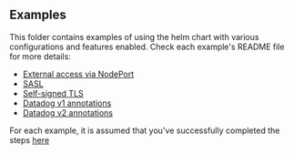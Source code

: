 ## Examples

This folder contains examples of using the helm chart with various configurations and features enabled. Check each example's README file for more details:

- [External access via NodePort](./with-external-via-nodeport/README.md)
- [SASL](./with-sasl/README.md)
- [Self-signed TLS](./with-selfsigned-tls/README.md)
- [Datadog v1 annotations](./datadog-annotations/README.md#v1)
- [Datadog v2 annotations](./datadog-annotations/README.md#v2)

For each example, it is assumed that you've successfully completed the steps [here](../README.md#prerequisites)
